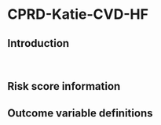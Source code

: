 # CPRD-Katie-CVD-HF

## Introduction

&nbsp;

## Risk score information


## Outcome variable definitions
